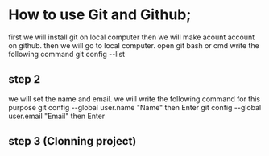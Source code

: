 # How to use Git and Github;
 first we will install git on local computer then we will make acount account on github. then we will go to local computer. open git bash or cmd write the following command
 git config --list
 
 ## step 2
 we will set the name and email. we will write the following command for this purpose
 git config --global user.name "Name" then Enter
 git config --global user.email "Email" then Enter
 
 ## step 3 (Clonning project)

